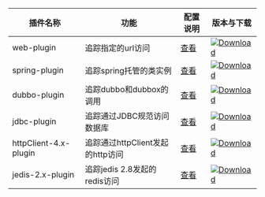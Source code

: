 |插件名称|功能|配置说明|版本与下载|
| ----------- |---------| ----------|----------|
|web-plugin|追踪指定的url访问| [查看](web-plugin) |[ ![Download](https://api.bintray.com/packages/wu-sheng/skywalking/com.ai.cloud.skywalking-web-plugin/images/download.svg) ](https://bintray.com/wu-sheng/skywalking/com.ai.cloud.skywalking-web-plugin/_latestVersion) |
|spring-plugin| 追踪spring托管的类实例 | [查看](spring-plugin) |[ ![Download](https://api.bintray.com/packages/wu-sheng/skywalking/com.ai.cloud.skywalking-spring-plugin/images/download.svg) ](https://bintray.com/wu-sheng/skywalking/com.ai.cloud.skywalking-spring-plugin/_latestVersion) |
|dubbo-plugin| 追踪dubbo和dubbox的调用 | [查看](dubbo-plugin)|[ ![Download](https://api.bintray.com/packages/wu-sheng/skywalking/com.ai.cloud.skywalking-dubbo-plugin/images/download.svg) ](https://bintray.com/wu-sheng/skywalking/com.ai.cloud.skywalking-dubbo-plugin/_latestVersion) |
|jdbc-plugin| 追踪通过JDBC规范访问数据库 | [查看](jdbc-plugin) |[ ![Download](https://api.bintray.com/packages/wu-sheng/skywalking/com.ai.cloud.skywalking-jdbc-plugin/images/download.svg) ](https://bintray.com/wu-sheng/skywalking/com.ai.cloud.skywalking-jdbc-plugin/_latestVersion) |
|httpClient-4.x-plugin| 追踪通过httpClient发起的http访问 | [查看](httpClient-4.x-plugin) |[ ![Download](https://api.bintray.com/packages/wu-sheng/skywalking/com.ai.cloud.skywalking-httpClient-4.x-plugin/images/download.svg) ](https://bintray.com/wu-sheng/skywalking/com.ai.cloud.skywalking-httpClient-4.x-plugin/_latestVersion) |
|jedis-2.x-plugin| 追踪jedis 2.8发起的redis访问 | [查看](jedis-2.x-plugin) |[ ![Download](https://api.bintray.com/packages/wu-sheng/skywalking/com.ai.cloud.skywalking-web-plugin/images/download.svg) ](https://bintray.com/wu-sheng/skywalking/com.ai.cloud.skywalking-web-plugin/_latestVersion) |

